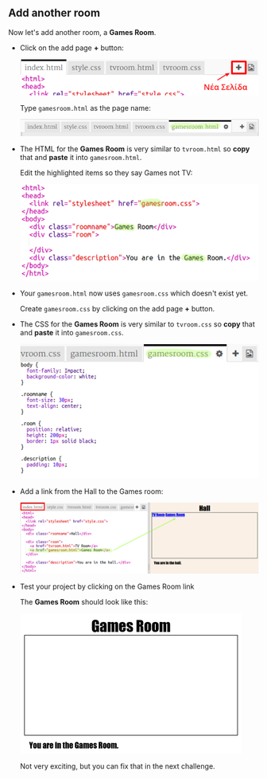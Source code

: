 ## Add another room

Now let's add another room, a **Games Room**.

+ Click on the add page **+** button:
    
    ![screenshot](images/rooms-add-page.png)
    
    Type `gamesroom.html` as the page name:
    
    ![screenshot](images/rooms-games-html.png)

+ The HTML for the **Games Room** is very similar to `tvroom.html` so **copy** that and **paste** it into `gamesroom.html`.
    
    Edit the highlighted items so they say Games not TV:
    
    ![screenshot](images/rooms-games-html2.png)

+ Your `gamesroom.html` now uses `gamesroom.css` which doesn't exist yet.
    
    Create `gamesroom.css` by clicking on the add page **+** button.

+ The CSS for the **Games Room** is very similar to `tvroom.css` so **copy** that and **paste** it into `gamesroom.css`.
    
    ![screenshot](images/rooms-add-games-css.png)

+ Add a link from the Hall to the Games room:
    
    ![screenshot](images/rooms-hall-games.png)

+ Test your project by clicking on the Games Room link
    
    The **Games Room** should look like this:
    
    ![screenshot](images/rooms-games-before.png)
    
    Not very exciting, but you can fix that in the next challenge.